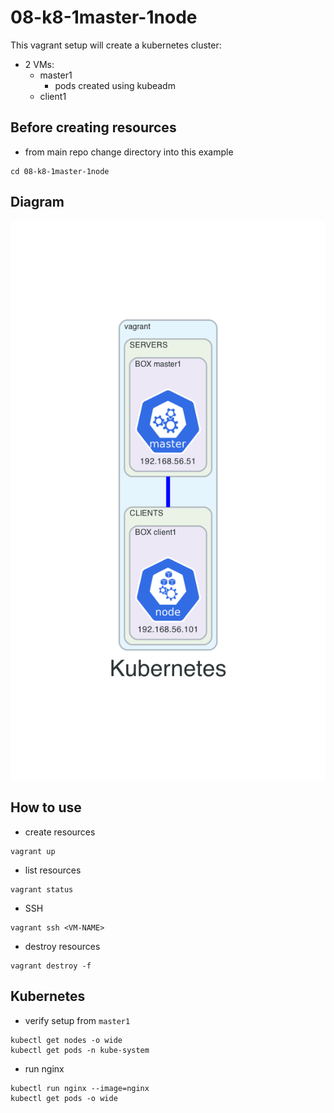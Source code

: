 # 08-k8-1master-1node
This vagrant setup will create a kubernetes cluster:
- 2 VMs:
  - master1
    - pods created using kubeadm
  - client1

## Before creating resources
- from main repo change directory into this example
```
cd 08-k8-1master-1node
```

## Diagram
![](./diagram/diagram.png)


## How to use
- create resources
```
vagrant up
```

- list resources
```
vagrant status
```

- SSH
```
vagrant ssh <VM-NAME>
```

- destroy resources
```
vagrant destroy -f
```

## Kubernetes
- verify setup from `master1`
```
kubectl get nodes -o wide
kubectl get pods -n kube-system
```
- run nginx
```
kubectl run nginx --image=nginx
kubectl get pods -o wide
```